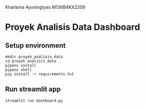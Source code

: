 Kharisma Ayuningtyas M136B4KX2209
# Proyek Analisis Data Dashboard
## Setup environment
```
mkdir proyek_analisis_data
cd proyek_analisis_data
pipenv install
pipenv shell
pip install -r requirements.txt 
```

## Run streamlit app
```
streamlit run dashboard.py
```
